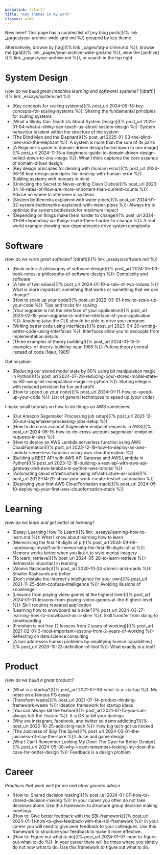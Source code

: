 ```yaml
---
permalink: /start/
title: "Key themes in my work"
classes: wide
---
```


New here? This page has a curated list of [my blog posts]({% link _pages/year-archive-wide-grid.md %}) grouped by key theme.

Alternatively, browse by [tag]({% link _pages/tag-archive.md %}), browse the [grid]({% link _pages/year-archive-wide-grid.md %}), view the [archive]({% link _pages/year-archive.md %}), or search in the top right.

# System Design

*How do we build great (machine learning and software) systems?* [(draft)]({% link _essays/system.md %})

[//]: # (**READ THIS**: [How to build great systems &#40;draft&#41;]&#40;{% link _essays/system.md %}&#41;: Practical tips on building software and machine learning systems for the intermediate to advanced practitioner. Draft version.)

[//]: # ({: .notice--info})


* [Key concepts for scaling systems]({% post_url 2024-09-18-key-concepts-for-scaling-systems %}): Sharing the fundamental principles for scaling systems
* [What a Slinky Can Teach Us About System Design]({% post_url 2025-01-04-what-a-slinky-can-teach-us-about-system-design %}): System behaviour is latent within the structure of the system
* [The Blind Men and the Elephant]({% post_url 2025-01-03-the-blind-men-and-the-elephant %}): A system is more than the sum of its parts
* [A Beginner's guide to domain-driven design boiled down to one image]({% post_url 2024-11-15-a-beginners-guide-to-domain-driven-design-boiled-down-to-one-image %}): What I think captures the core essence of domain-driven design.
* [Key design principles for dealing with (human) error]({% post_url 2023-06-18-key-design-principles-for-dealing-with-human-error %}): Building systems with humans in mind
* [Unlocking the Secret to Never-ending Clean Dishes]({% post_url 2023-04-10-rates-of-flow-are-more-important-than-current-counts %}): Advice on where to intervene in systems
* [System bottlenecks explained with water pipes]({% post_url 2024-01-02-system-bottlenecks-explained-with-water-pipes %}): Always try to optimize the system bottleneck for maximum impact
* [Depending on things make them harder to change]({% post_url 2024-01-09-depending-on-things-make-them-harder-to-change %}): A real world example showing how dependencies drive system complexity

# Software

*How do we write great software?* [(draft)]({% link _essays/software.md %})

[//]: # (**READ THIS**: [How to write great software &#40;draft&#41;]&#40;{% link _essays/software.md %}&#41;: My ultimate blog post with everything I know about how to write great software for intermediate to advanced programmers)

[//]: # ({: .notice--info})


* [Book notes: A philosophy of software design]({% post_url 2024-05-03-book-notes-a-philosophy-of-software-design %}): Complexity and software
* [A tale of two values]({% post_url 2024-01-19-a-tale-of-two-values %}): What is more important: something that works or something that we can change?
* [How to scale up your code]({% post_url 2022-03-01-how-to-scale-up-your-code %}): Tips and tricks for scaling
* [Your argparse is not the interface of your application]({% post_url 2023-02-18-your-argparse-is-not-the-interface-of-your-application %}): Anything (also the CLI) should be able to drive your program
* [Writing better code using interfaces]({% post_url 2023-04-20-writing-better-code-using-interfaces  %}): Interfaces allow you to decouple from implementation details
* [Three examples of theory building]({% post_url 2024-01-15-3-examples-of-theory-building-naur-1985 %}): Putting theory central instead of code (Naur, 1985)

Optimization:

* [Reducing our stored model state by 80% using bit manipulation magic in Python]({% post_url 2024-07-28-reducing-oour-stored-model-state-by-80-using-bit-manipulation-magic-in-python %}): Storing integers with reduced precision for fun and profit
* [How to speed up your code]({% post_url 2024-01-11-how-to-speed-up-your-code %}): List of general techniques to speed up (your code)

I make small tutorials on how to do things on AWS sometimes:

* [Our Amazon Sagemaker Processing job setup]({% post_url 2021-12-06-our-sagemaker-processing-jobs-setup %})
* [How to do cross account Sagemaker endpoint requests in AWS]({% post_url 2024-06-15-how-to-do-cross-account-sagemaker-endpoint-requests-in-aws %})
* [How to deploy an AWS Lambda serverless function using AWS CloudFormation]({% post_url 2023-12-19-how-to-deploy-an-aws-lambda-serverless-function-using-aws-cloudformation %})
* [Building a REST API with AWS API Gateway and AWS Lambda in Python]({% post_url 2023-12-18-building-a-rest-api-with-aws-api-gateway-and-aws-lambda-in-python-aws-tutorial %})
* [Automating cloud infrastructure using infrastructure-as-code]({% post_url 2022-04-29-show-your-work-create-testset-automation %})
* [Deploying your first AWS CloudFormation stack]({% post_url 2024-05-10-deploying-your-first-aws-cloudformation-stack %})


# Learning

*How do we learn and get better at learning?*

* [Essay: Learning How To Learn]({% link _essays/learning-how-to-learn.md %}): What I know about learning how to learn
* [Memorising the first 18 digits of pi]({% post_url 2024-09-09-impressing-myself-with-memorising-the-first-18-digits-of-pi %}): Memory works better when you link it to vivid mental imagery
* [To learn, retrieve]({% post_url 2024-05-28-to-learn-retrieve %}): Retrieval is important in learning
* [Atomic flashcards]({% post_url 2020-10-24-atomic-anki-cards %}): Smaller flashcards are better
* [Don't mistake the internet's intelligence for your own]({% post_url 2021-11-25-dont-confuse-intelligence %}): Avoiding illusions of knowledge
* [Lessons from playing video games at the highest level]({% post_url 2024-01-01-lessons-from-playing-video-games-at-the-highest-level %}): Skill requires repeated application
* [Learning how to snowboard as a skier]({% post_url 2024-03-27-learning-how-to-snowboard-as-a-skier %}): Skill transfer from skiing to snowboarding
* [Freedom is not free (2 lessons from 2 years of working)]({% post_url 2021-02-01-3-most-important-lessons-from-2-years-of-working %}): Reflecting on data science consulting
* [A tool addresses human problems by amplifying human capabilities]({% post_url 2020-10-23-definition-of-tool %}): What exactly is a tool?

# Product

*How do we build a great product?*

* [What is a startup?]({% post_url 2021-07-08-what-is-a-startup %}): My notes on a famous PG essay
* [Transform waste]({% post_url 2021-07-14-product-thinking-framework-waste %}): Ideation framework for startup ideas
* [You can always kill the feature]({% post_url 2021-07-15-you-can-always-kill-the-feature %}): It is OK to kill your darlings
* [Why are instagram, facebook, and twitter so damn addicting?]({% post_url 2020-10-25-addicting-tech %}): How big tech got us hooked
* [The Juiciness of Slay The Spire]({% post_url 2024-05-01-the-juiciness-of-slay-the-spire %}): Juice and game design
* [Why I Can’t Remember Locking My Door: The Case for Better Design]({% post_url 2024-05-30-why-i-cant-remember-locking-my-door-the-case-for-better-design %}): Feedback is a design problem

# Career

*Practices that work well for me and other generic advice*

* [How to: Shared decision making]({% post_url 2024-01-07-how-to-shared-decision-making %}): In your career you often do not take decisions alone. Use this framework to structure group decision making meetings.
* [How to: Give better feedback with the SBI-framework]({% post_url 2024-01-11-how-to-give-feedback-with-the-sbi-framework %}): In your career you will need to give peer feedback to your colleagues. Use this framework to structure your feedback to make it more effective.
* [How to: Figure out what to do]({% post_url 2024-01-07-how-to-figure-out-what-to-do %}): In your career there will be times where you simply do not now what to do. Use this framework to figure out what to do.
